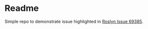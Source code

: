   # Readme
Simple repo to demonstrate issue highlighted in [Roslyn Issue 69385](https://github.com/dotnet/roslyn/issues/69385).
